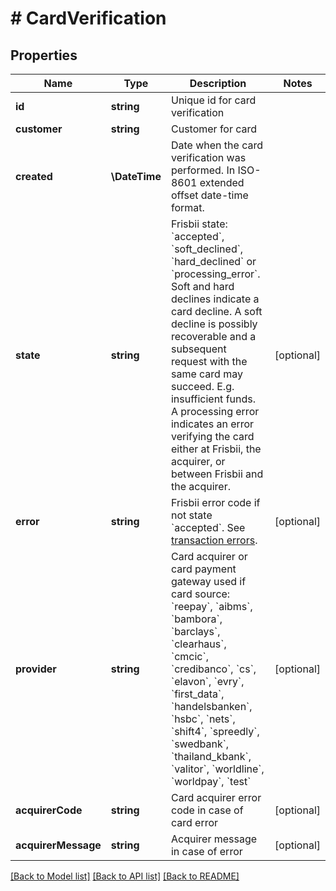 # # CardVerification

## Properties

Name | Type | Description | Notes
------------ | ------------- | ------------- | -------------
**id** | **string** | Unique id for card verification |
**customer** | **string** | Customer for card |
**created** | **\DateTime** | Date when the card verification was performed. In ISO-8601 extended offset date-time format. |
**state** | **string** | Frisbii state: &#x60;accepted&#x60;, &#x60;soft_declined&#x60;, &#x60;hard_declined&#x60; or &#x60;processing_error&#x60;. Soft and hard declines indicate a card decline. A soft decline is possibly recoverable and a subsequent request with the same card may succeed. E.g. insufficient funds. A processing error indicates an error verifying the card either at Frisbii, the acquirer, or between Frisbii and the acquirer. | [optional]
**error** | **string** | Frisbii error code if not state &#x60;accepted&#x60;. See [transaction errors](https://docs.frisbii.com/reference/transaction_errors). | [optional]
**provider** | **string** | Card acquirer or card payment gateway used if card source: &#x60;reepay&#x60;, &#x60;aibms&#x60;, &#x60;bambora&#x60;, &#x60;barclays&#x60;, &#x60;clearhaus&#x60;, &#x60;cmcic&#x60;, &#x60;credibanco&#x60;, &#x60;cs&#x60;,  &#x60;elavon&#x60;, &#x60;evry&#x60;, &#x60;first_data&#x60;, &#x60;handelsbanken&#x60;, &#x60;hsbc&#x60;, &#x60;nets&#x60;, &#x60;shift4&#x60;, &#x60;spreedly&#x60;, &#x60;swedbank&#x60;, &#x60;thailand_kbank&#x60;, &#x60;valitor&#x60;, &#x60;worldline&#x60;, &#x60;worldpay&#x60;, &#x60;test&#x60; | [optional]
**acquirerCode** | **string** | Card acquirer error code in case of card error | [optional]
**acquirerMessage** | **string** | Acquirer message in case of error | [optional]

[[Back to Model list]](../../README.md#models) [[Back to API list]](../../README.md#endpoints) [[Back to README]](../../README.md)
